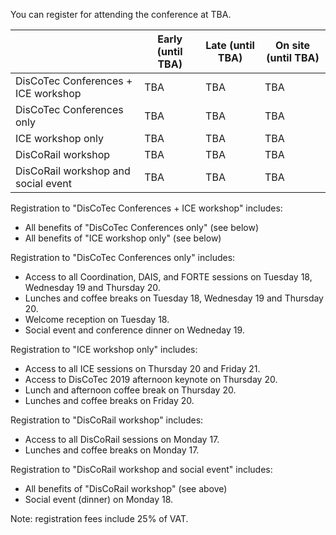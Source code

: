 You can register for attending the conference at TBA.

| | Early (until TBA)| Late (until TBA) | On site (until TBA) |
| - | - | - | - | 
| DisCoTec Conferences + ICE workshop | TBA | TBA | TBA |
| DisCoTec Conferences only | TBA | TBA | TBA |
| ICE workshop only | TBA | TBA | TBA |
| DisCoRail workshop | TBA | TBA | TBA |
| DisCoRail workshop and social event | TBA | TBA | TBA |

Registration to "DisCoTec Conferences + ICE workshop" includes:
* All benefits of "DisCoTec Conferences only" (see below)
* All benefits of "ICE workshop only" (see below)

Registration to "DisCoTec Conferences only" includes:
* Access to all Coordination, DAIS, and FORTE sessions on Tuesday 18, Wednesday 19 and Thursday 20.
* Lunches and coffee breaks on Tuesday 18, Wednesday 19 and Thursday 20. 
* Welcome reception on Tuesday 18.
* Social event and conference dinner on Wedneday 19.

Registration to "ICE workshop only" includes:
* Access to all ICE sessions on Thursday 20 and Friday 21.
* Access to DisCoTec 2019 afternoon keynote on Thursday 20.
* Lunch and afternoon coffee break on Thursday 20.
* Lunches and coffee breaks on Friday 20. 

Registration to "DisCoRail workshop" includes:
* Access to all DisCoRail sessions on Monday 17.
* Lunches and coffee breaks on Monday 17.

Registration to "DisCoRail workshop and social event" includes:
* All benefits of "DisCoRail workshop" (see above)
* Social event (dinner) on Monday 18.

Note: registration fees include 25% of VAT. 
